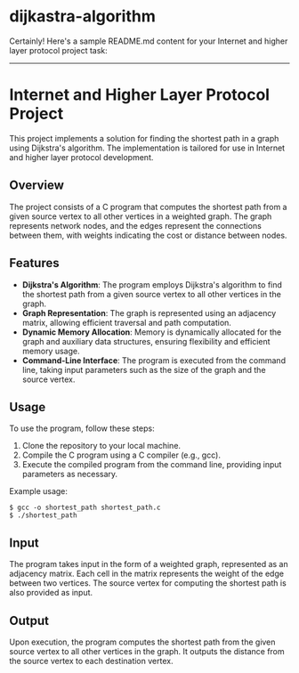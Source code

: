 # dijkastra-algorithm

Certainly! Here's a sample README.md content for your Internet and higher layer protocol project task:

---

# Internet and Higher Layer Protocol Project

This project implements a solution for finding the shortest path in a graph using Dijkstra's algorithm. The implementation is tailored for use in Internet and higher layer protocol development.

## Overview

The project consists of a C program that computes the shortest path from a given source vertex to all other vertices in a weighted graph. The graph represents network nodes, and the edges represent the connections between them, with weights indicating the cost or distance between nodes.

## Features

- **Dijkstra's Algorithm**: The program employs Dijkstra's algorithm to find the shortest path from a given source vertex to all other vertices in the graph.
- **Graph Representation**: The graph is represented using an adjacency matrix, allowing efficient traversal and path computation.
- **Dynamic Memory Allocation**: Memory is dynamically allocated for the graph and auxiliary data structures, ensuring flexibility and efficient memory usage.
- **Command-Line Interface**: The program is executed from the command line, taking input parameters such as the size of the graph and the source vertex.

## Usage

To use the program, follow these steps:

1. Clone the repository to your local machine.
2. Compile the C program using a C compiler (e.g., gcc).
3. Execute the compiled program from the command line, providing input parameters as necessary.

Example usage:

```
$ gcc -o shortest_path shortest_path.c
$ ./shortest_path
```

## Input

The program takes input in the form of a weighted graph, represented as an adjacency matrix. Each cell in the matrix represents the weight of the edge between two vertices. The source vertex for computing the shortest path is also provided as input.

## Output

Upon execution, the program computes the shortest path from the given source vertex to all other vertices in the graph. It outputs the distance from the source vertex to each destination vertex.
